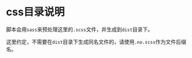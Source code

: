 # css目录说明

脚本会用`sass`来预处理这里的`.scss`文件，并生成到`dist`目录下。

这里约定，不需要在`dist`目录下生成同名文件的，请使用`.no.scss`作为文件后缀名。
